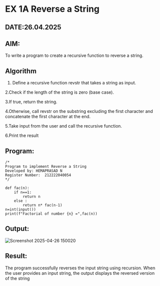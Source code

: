 # EX 1A Reverse a String
## DATE:26.04.2025
## AIM:
To write a program to create a recursive function to reverse a string.

## Algorithm
1. Define a recursive function revstr that takes a string as input.

2.Check if the length of the string is zero (base case).

3.If true, return the string.

4.Otherwise, call revstr on the substring excluding the first character and concatenate the first character at the end.

5.Take input from the user and call the recursive function.

6.Print the result 
 

## Program:
```
/*
Program to implement Reverse a String
Developed by: HEMAPRASAD N
Register Number:  212222040054
*/

def fac(n):
    if n==1:
        return n
    else :
        return n* fac(n-1)
n=int(input())
print(f"Factorial of number {n} =",fac(n))
```

## Output:
![Screenshot 2025-04-26 150020](https://github.com/user-attachments/assets/71266a84-bf78-45f7-94b2-665d7e722b14)



## Result:
The program successfully reverses the input string using recursion. When the user provides an input string, the output displays the reversed version of the string
